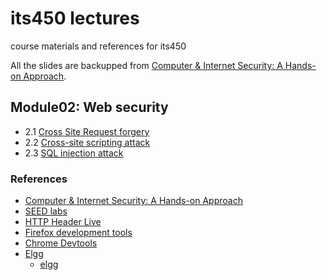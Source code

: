 # its450 lectures
course materials and references for its450

All the slides are backupped from [Computer & Internet Security: A Hands-on Approach](https://www.handsonsecurity.net).

## Module02: Web security
* 2.1 [Cross Site Request forgery](./slides/10WebCSRF.pdf)
* 2.2 [Cross-site scripting attack](./slides/11WebXSS.pdf)
* 2.3 [SQL injection attack](./slides/12WebSQLInjection.pdf)

### References
* [Computer & Internet Security: A Hands-on Approach](https://www.handsonsecurity.net)
* [SEED labs](https://seedsecuritylabs.org/)
* [HTTP Header Live](https://addons.mozilla.org/en-US/firefox/addon/http-header-live/)
* [Firefox development tools](https://developer.mozilla.org/en-US/docs/Tools)
* [Chrome Devtools](https://developers.google.com/web/tools/chrome-devtools)
* [Elgg](https://en.wikipedia.org/wiki/Elgg_(software))
  * [elgg](https://elgg.org/)